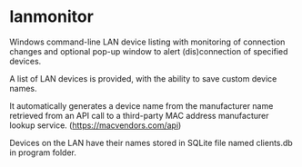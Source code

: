# lanmonitor
Windows command-line LAN device listing with monitoring of connection changes and optional pop-up window to alert (dis)connection of specified devices.

A list of LAN devices is provided, with the ability to save custom device names.  

It automatically generates a device name from the manufacturer name retrieved from an API call to a third-party MAC address manufacturer lookup service. (https://macvendors.com/api)

Devices on the LAN have their names stored in SQLite file named clients.db in program folder.
